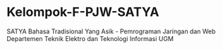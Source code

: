# Kelompok-F-PJW-SATYA
SATYA
Bahasa Tradisional Yang Asik - Pemrograman Jaringan dan Web
Departemen Teknik Elektro dan Teknologi Informasi UGM
